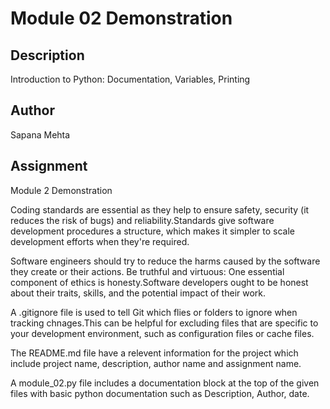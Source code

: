 # Module 02 Demonstration 

## Description 
Introduction to Python: Documentation, Variables, Printing


## Author
Sapana Mehta

## Assignment
Module 2 Demonstration

Coding standards are essential as they help to ensure safety, security (it reduces the risk of bugs) and reliability.Standards give software development procedures a structure, which makes it simpler to scale development efforts when they're required.

Software engineers should try to reduce the harms caused by the software they create or their actions. Be truthful and virtuous: One essential component of ethics is honesty.Software developers ought to be honest about their traits, skills, and the potential impact of their work.

A .gitignore file is used to tell Git which flies or folders to ignore when tracking chnages.This can be helpful for excluding files that are specific to your development environment, such as configuration files or cache files.

The README.md file have a relevent information for the project which include project name, description, author name and assignment name.

A module_02.py file includes a documentation block at the top of the given files with basic python documentation such as Description, Author, date.